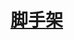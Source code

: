 # [脚手架](https://www.odoo.com/documentation/9.0/reference/cmdline.html#reference-cmdline-scaffold)

###